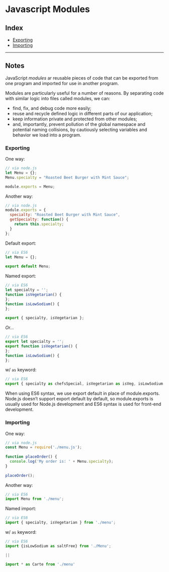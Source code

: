 # Javascript Modules

## Index
- [Exporting](#exporting)
- [Importing](#importing)

---

## Notes

JavaScript _modules_ ar reusable pieces of code that can be exported from one program and imported for use in another program.

Modules are particularly useful for a number of reasons. By separating code with similar logic into files called modules, we can:
- find, fix, and debug code more easily;
- reuse and recycle defined logic in different parts of our application;
- keep information private and protected from other modules;
- and, importantly, prevent pollution of the global namespace and potential naming collisions, by cautiously selecting variables and behavior we load into a program.

### Exporting
One way:
```js
// via node.js
let Menu = {};
Menu.specialty = "Roasted Beet Burger with Mint Sauce";

module.exports = Menu;
```

Another way:
```js
// via node.js
module.exports = {
  specialty: "Roasted Beet Burger with Mint Sauce",
  getSpecialty: function() {
    return this.specialty;
  } 
};
```

Default export:
```js
// via ES6
let Menu = {};
 
export default Menu;
```

Named export:
```js
// via ES6
let specialty = '';
function isVegetarian() {
}; 
function isLowSodium() {
}; 
 
export { specialty, isVegetarian };
```
_Or..._
```js
// via ES6
export let specialty = '';
export function isVegetarian() {
}; 
function isLowSodium() {
};
```

w/ `as` keyword:
```js
// via ES6
export { specialty as chefsSpecial, isVegetarian as isVeg, isLowSodium };
```

When using ES6 syntax, we use export default in place of module.exports. Node.js doesn’t support export default by default, so module.exports is usually used for Node.js development and ES6 syntax is used for front-end development.

### Importing
One way:
```js
// via node.js
const Menu = require('./menu.js');
 
function placeOrder() {
  console.log('My order is: ' + Menu.specialty);
}
 
placeOrder();
```

Another way:
```js
// via ES6
import Menu from './menu';
```

Named import:
```js
// via ES6
import { specialty, isVegetarian } from './menu';
```

w/ `as` keyword:
```js
// via ES6
import {isLowSodium as saltFree} from './Menu';

||

import * as Carte from './menu'
```